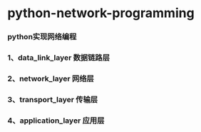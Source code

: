 # python-network-programming
### python实现网络编程
### 1、data_link_layer 数据链路层
### 2、network_layer   网络层
### 3、transport_layer 传输层
### 4、application_layer 应用层
